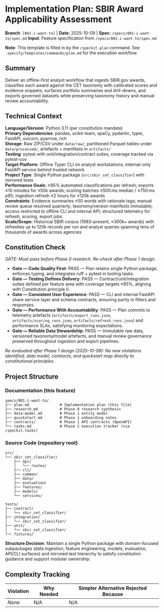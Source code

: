 # Implementation Plan: SBIR Award Applicability Assessment

**Branch**: `[001-i-want-to]` | **Date**: 2025-10-09 | **Spec**: `/specs/001-i-want-to/spec.md`
**Input**: Feature specification from `/specs/001-i-want-to/spec.md`

**Note**: This template is filled in by the `/speckit.plan` command. See `.specify/templates/commands/plan.md` for the execution workflow.

## Summary

Deliver an offline-first analyst workflow that ingests SBIR.gov awards, classifies each award against the CET taxonomy with calibrated scores and evidence snippets, surfaces portfolio summaries and drill-downs, and exports governed datasets while preserving taxonomy history and manual review accountability.

## Technical Context

**Language/Version**: Python 3.11 (per constitution mandate)  
**Primary Dependencies**: pandas, scikit-learn, spaCy, pydantic, typer, FastAPI, uvicorn, pyarrow, rich  
**Storage**: Raw ZIP/CSV under `data/raw/`, partitioned Parquet tables under `data/processed/`, artefacts + manifests in `artifacts/`  
**Testing**: pytest with unit/integration/contract suites, coverage tracked via pytest-cov  
**Target Platform**: Offline Typer CLI on analyst workstations; internal-only FastAPI service behind trusted network  
**Project Type**: Single Python package (`src/sbir_cet_classifier`) with mirrored tests  
**Performance Goals**: ≥95% automated classifications per refresh; exports ≤10 minutes for ≤50k awards; scoring batches ≤500 ms median / ≤750 ms p95; ingestion refresh ≤2 hours for ≤120k awards  
**Constraints**: Evidence summaries ≤50 words with rationale tags; manual review queue resolved quarterly; taxonomy/version manifests immutable; access restricted to offline CLI and internal API; structured telemetry for refresh, scoring, export jobs  
**Scale/Scope**: Historical SBIR corpus (1983–present, ≈300k+ awards) with refreshes up to 120k records per run and analyst queries spanning tens of thousands of awards across agencies

## Constitution Check

*GATE: Must pass before Phase 0 research. Re-check after Phase 1 design.*

- **Gate — Code Quality First**: PASS — Plan retains single Python package, enforces typing, and integrates ruff + pytest in tooling tasks.  
- **Gate — Testing Defines Delivery**: PASS — Contract/unit/integration suites defined per feature area with coverage targets ≥85%, aligning with Constitution principle II.  
- **Gate — Consistent User Experience**: PASS — CLI and internal FastAPI share service layer and schema contracts, ensuring parity in filters and responses.  
- **Gate — Performance With Accountability**: PASS — Plan commits to telemetry artefacts (`artifacts/export_runs.json`, `artifacts/scoring_runs.json`, `artifacts/refresh_runs.json`) and performance SLAs, satisfying monitoring expectations.  
- **Gate — Reliable Data Stewardship**: PASS — Immutable raw data, versioned taxonomy/model artefacts, and manual review governance preserved throughout ingestion and export pipelines.

*Re-evaluated after Phase 1 design (2025-10-09): No new violations identified; data model, contracts, and quickstart map directly to constitutional principles.*

## Project Structure

### Documentation (this feature)

```
specs/001-i-want-to/
├── plan.md              # Implementation plan (this file)
├── research.md          # Phase 0 research synthesis
├── data-model.md        # Phase 1 entity model
├── quickstart.md        # Phase 1 onboarding notes
├── contracts/           # Phase 1 API contracts (OpenAPI)
└── tasks.md             # Phase 2 execution tracker (via /speckit.tasks)
```

### Source Code (repository root)

```
src/
└── sbir_cet_classifier/
    ├── api/
    │   └── routes/
    ├── cli/
    ├── common/
    ├── data/
    ├── evaluation/
    ├── features/
    ├── models/
    └── services/

tests/
├── contract/
│   └── sbir_cet_classifier/
├── integration/
│   └── sbir_cet_classifier/
├── unit/
│   └── sbir_cet_classifier/
└── fixtures/
```

**Structure Decision**: Maintain a single Python package with domain-focused subpackages (data ingestion, feature engineering, models, evaluation, API/CLI surfaces) and mirrored test hierarchy to satisfy constitution guidance and support modular ownership.

## Complexity Tracking

| Violation | Why Needed | Simpler Alternative Rejected Because |
|-----------|------------|-------------------------------------|
| _None_ | N/A | N/A |
